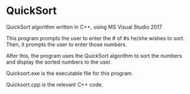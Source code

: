# QuickSort
QuickSort algorithm written in C++, using MS Visual Studio 2017

This program prompts the user to enter the # of #s he/she wishes to sort.
Then, it prompts the user to enter those numbers.

After this, the program uses the QuickSort algorithm to sort the numbers and
display the sorted numbers to the user.

Quicksort.exe is the executable file for this program.

Quicksort.cpp is the relevant C++ code.
